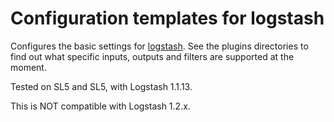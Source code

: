 # Configuration templates for logstash

Configures the basic settings for [logstash](http://logstash.net).
See the plugins directories to find out what specific inputs, outputs
and filters are supported at the moment.

Tested on SL5 and SL5, with Logstash 1.1.13.

This is NOT compatible with Logstash 1.2.x.
